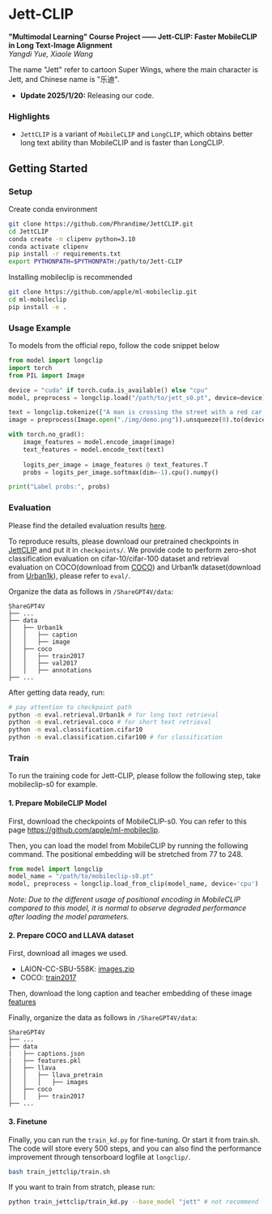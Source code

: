 # Jett-CLIP

**"Multimodal Learning" Course Project —— Jett-CLIP: Faster MobileCLIP in Long Text-Image Alignment**\
*Yangdi Yue, Xiaole Wang*

The name "Jett" refer to cartoon Super Wings, where the main character is Jett, and Chinese name is "乐迪".

- **Update 2025/1/20:** Releasing our code.

### Highlights
* `JettCLIP` is a variant of `MobileCLIP` and `LongCLIP`, which obtains better long text ability than MobileCLIP and is faster than LongCLIP.

## Getting Started

### Setup

Create conda environment
```bash
git clone https://github.com/Phrandime/JettCLIP.git
cd JettCLIP
conda create -n clipenv python=3.10
conda activate clipenv
pip install -r requirements.txt
export PYTHONPATH=$PYTHONPATH:/path/to/Jett-CLIP

```

Installing mobileclip is recommended
```bash
git clone https://github.com/apple/ml-mobileclip.git
cd ml-mobileclip
pip install -e .
```

### Usage Example
To models from the official repo, follow the code snippet below
```python
from model import longclip
import torch
from PIL import Image

device = "cuda" if torch.cuda.is_available() else "cpu"
model, preprocess = longclip.load("/path/to/jett_s0.pt", device=device)

text = longclip.tokenize(["A man is crossing the street with a red car parked nearby.", "A man is driving a car in an urban scene."]).to(device)
image = preprocess(Image.open("./img/demo.png")).unsqueeze(0).to(device)

with torch.no_grad():
    image_features = model.encode_image(image)
    text_features = model.encode_text(text)
    
    logits_per_image = image_features @ text_features.T
    probs = logits_per_image.softmax(dim=-1).cpu().numpy()

print("Label probs:", probs) 

```

### Evaluation
Please find the detailed evaluation results [here](./results).

To reproduce results, please download our pretrained checkpoints in [JettCLIP](https://disk.pku.edu.cn/link/AA49DEF1014F764F29A11DB4E4EB158953) and put it in `checkpoints/`. We provide code to perform zero-shot classification evaluation on cifar-10/cifar-100 dataset and retrieval evaluation on COCO(download from [COCO](https://cocodataset.org/#download)) and Urban1k dataset(download from [Urban1k](https://huggingface.co/datasets/BeichenZhang/Urban1k/resolve/main/Urban1k.zip)), please refer to `eval/`.

Organize the data as follows in `/ShareGPT4V/data`:
```none
ShareGPT4V
├── ...
├── data
│   ├── Urban1k
│   │   ├── caption
│   │   ├── image
│   ├── coco
│   │   ├── train2017
│   │   ├── val2017
│   │   ├── annotations
├── ...
```

After getting data ready, run:
```bash
# pay attention to checkpoint path
python -m eval.retrieval.Urban1k # for long text retrieval
python -m eval.retrieval.coco # for short text retrieval
python -m eval.classification.cifar10 
python -m eval.classification.cifar100 # for classification
```

### Train

To run the training code for Jett-CLIP, please follow the following step, take mobileclip-s0 for example.

#### 1. Prepare MobileCLIP Model
First, download the checkpoints of MobileCLIP-s0. You can refer to this page https://github.com/apple/ml-mobileclip.

Then, you can load the model from MobileCLIP by running the following command. The positional embedding will be stretched from 77 to 248. 
```python
from model import longclip
model_name = "/path/to/mobileclip-s0.pt"
model, preprocess = longclip.load_from_clip(model_name, device='cpu')
```
*Note: Due to the different usage of positional encoding in MobileCLIP compared to this model, it is normal to observe degraded performance after loading the model parameters.*

#### 2. Prepare COCO and LLAVA dataset

First, download all images we used.
- LAION-CC-SBU-558K: [images.zip](https://huggingface.co/datasets/liuhaotian/LLaVA-Pretrain/blob/main/images.zip)
- COCO: [train2017](http://images.cocodataset.org/zips/train2017.zip)

Then, download the long caption and teacher embedding of these image [features](https://disk.pku.edu.cn/link/AAA9F2A82E46834E8B9DE5711C9260C1CF)

Finally, organize the data as follows in `/ShareGPT4V/data`:

```none
ShareGPT4V
├── ...
├── data
|   ├── captions.json
|   ├── features.pkl
│   ├── llava
│   │   ├── llava_pretrain
│   │   │   ├── images
│   ├── coco
│   │   ├── train2017
├── ...
```

#### 3. Finetune

Finally, you can run the `train_kd.py` for fine-tuning. Or start it from train.sh. The code will store every 500 steps, and you can also find the performance improvement through tensorboard logfile at `longclip/`.

```bash
bash train_jettclip/train.sh
```

If you want to train from stratch, please run:
```bash
python train_jettclip/train_kd.py --base_model "jett" # not recommend
```
